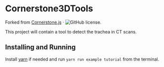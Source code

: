 # Cornerstone3DTools

Forked from [Cornerstone.js](https://cornerstonejs.org/) &middot; ![GitHub license](https://img.shields.io/badge/license-MIT-blue.svg).

This project will contain a tool to detect the trachea in CT scans. 

## Installing and Running

Install [yarn](https://yarnpkg.com/) if needed and run `yarn run example tutorial` from the terminal.
